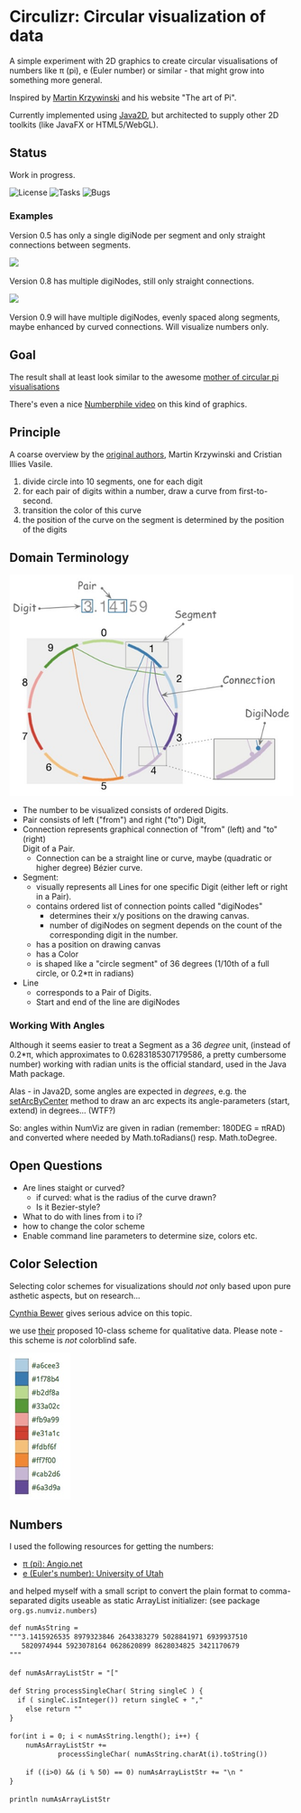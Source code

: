 # Circulizr: Circular visualization of data
 
A simple experiment with 2D graphics to create circular visualisations of numbers
like &#960; (pi), e (Euler number) or similar - that might grow 
into something more general.

Inspired by [Martin Krzywinski](http://mkweb.bcgsc.ca/pi/art/method.mhtml) and his
website "The art of Pi".

Currently implemented using [Java2D](https://docs.oracle.com/javase/tutorial/2d/),
but architected to supply other 2D toolkits (like JavaFX or HTML5/WebGL).

## Status
Work in progress. 

![License](https://img.shields.io/github/license/gernotstarke/num-viz.svg)
![Tasks](https://img.shields.io/github/issues/gernotstarke/num-viz.svg)
![Bugs](https://badge.waffle.io/gernotstarke/num-viz.svg?label=bug&title=Bugs)

###  Examples
Version 0.5 has only a single digiNode per segment and only straight connections
between segments.

<img src="https://raw.githubusercontent.com/gernotstarke/num-viz/master/doc/screenshots/NumViz-V0_5.jpg" width=400>


Version 0.8 has multiple digiNodes, still only straight connections. 

<img src="https://raw.githubusercontent.com/gernotstarke/num-viz/master/doc/screenshots/NumViz-V0_8.jpg" width=400>

Version 0.9 will have multiple digiNodes, evenly spaced along segments,
maybe enhanced by curved connections. Will visualize numbers only.


## Goal
The result shall at least look similar to the awesome [mother of circular pi visualisations](http://thecreatorsproject.vice.com/blog/visualising-the-infinite-data-of-pie)

There's even a nice [Numberphile video](https://www.youtube.com/watch?v=NPoj8lk9Fo4) on this kind of graphics.


## Principle

A coarse overview by the [original authors](http://mkweb.bcgsc.ca/pi/art/method.mhtml),
Martin Krzywinski and Cristian Illies Vasile.

1. divide circle into 10 segments, one for each digit
2. for each pair of digits within a number, draw a curve from first-to-second.
3. transition the color of this curve
4. the position of the curve on the segment is determined by the position of the digits


## Domain Terminology

![number visualization domain](numviz-domain.jpg)

* The number to be visualized consists of ordered Digits.
* Pair consists of left ("from") and right ("to") Digit,
* Connection represents graphical connection of "from" (left) and "to" (right)  
Digit of a Pair.
  * Connection can be a straight line or curve, maybe 
     (quadratic or higher degree) Bézier curve.
* Segment:
  * visually represents all Lines for one specific Digit (either left or right in a Pair).
  * contains ordered list of connection points called "digiNodes" 
     * determines their x/y positions on the drawing canvas.
     * number of digiNodes on segment depends on the count of the corresponding
        digit in the number.
  * has a position on drawing canvas
  * has a Color
  * is shaped like a "circle segment" of 36 degrees (1/10th of a full circle,
  or 0.2*&#960; in radians)
* Line
  * corresponds to a Pair of Digits.
  * Start and end of the line are digiNodes

### Working With Angles
Although it seems easier to treat a Segment as a 36 *degree* unit, 
(instead of 0.2*&#960;, which approximates to 0.6283185307179586, 
a pretty cumbersome number)
working with radian units is the official standard, 
used in the Java Math package.

Alas - in Java2D, some angles are expected in *degrees*, e.g. the
[setArcByCenter](https://docs.oracle.com/javase/8/docs/api/java/awt/geom/Arc2D.html#setArcByCenter-double-double-double-double-double-int-) method to
draw an arc expects its angle-parameters (start, extend) in degrees... (WTF?)

So: angles within NumViz are given in radian (remember: 180DEG = &#960;RAD)
and converted where needed by Math.toRadians() resp. Math.toDegree.


## Open Questions
* Are lines staight or curved?
  * if curved: what is the radius of the curve drawn?
  * Is it Bezier-style?
* What to do with lines from i to i?
* how to change the color scheme
* Enable command line parameters to determine size, colors etc.



## Color Selection
 
 Selecting color schemes for visualizations should *not* only based
upon pure asthetic aspects, but on research...

[Cynthia Bewer](http://colorbrewer2.org/) gives serious advice on this topic.  

we use [their](http://colorbrewer2.org/?type=qualitative&scheme=Paired&n=10) proposed 10-class scheme for qualitative data.
Please note - this scheme is *not* colorblind safe.

![ColorBrewer Scheme](./ColorBrewer10ClassScheme.jpg) 

## Numbers
I used the following resources for getting the numbers:

* [&#960; (pi): Angio.net](http://www.angio.net/pi/digits.html)
* [e (Euler's number): University of Utah](http://www.math.utah.edu/~pa/math/e.html)

and helped myself with a small script to convert the plain format to
comma-separated digits useable as static ArrayList initializer:
(see package `org.gs.numviz.numbers`)

    def numAsString =
    """3.1415926535 8979323846 2643383279 5028841971 6939937510
       5820974944 5923078164 0628620899 8628034825 3421170679
    """

    def numAsArrayListStr = "["

    def String processSingleChar( String singleC ) {
      if ( singleC.isInteger()) return singleC + ","
        else return ""
    }

    for(int i = 0; i < numAsString.length(); i++) {
        numAsArrayListStr +=
                processSingleChar( numAsString.charAt(i).toString())

        if ((i>0) && (i % 50) == 0) numAsArrayListStr += "\n "
    }

    println numAsArrayListStr


